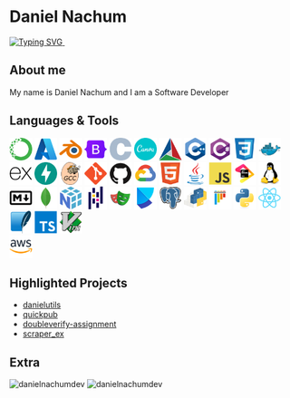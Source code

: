 <!-- markdownlint-disable MD033 MD041-->

<div >
<h1>
Daniel Nachum
</h1>
<div >
<a href="https://git.io/typing-svg" >
<img src="https://readme-typing-svg.herokuapp.com?font=Fira+Code&size=20&color=36BCF7FF&pause=250&width=800&height=75&lines=Software%20Developer;Musician" alt="Typing SVG" />
</a>
<img src="https://github-readme-stats.vercel.app/api?username=danielnachumdev&show_icons=true&locale=en&theme=grovbox" alt="" />
</div>
<div >
<h2>
About me
</h2>
My name is Daniel Nachum and I am a Software Developer
</div>
<div >
<h2>
Languages & Tools
</h2>
<img src="https://raw.githubusercontent.com/devicons/devicon/master/icons/anaconda/anaconda-original.svg" width="40" height="40" alt="anaconda" />
<img src="https://raw.githubusercontent.com/devicons/devicon/master/icons/azure/azure-original.svg" width="40" height="40" alt="azure" />
<img src="https://raw.githubusercontent.com/devicons/devicon/master/icons/blender/blender-original.svg" width="40" height="40" alt="blender" />
<img src="https://raw.githubusercontent.com/devicons/devicon/master/icons/bootstrap/bootstrap-original.svg" width="40" height="40" alt="bootstrap" />
<img src="https://raw.githubusercontent.com/devicons/devicon/master/icons/c/c-original.svg" width="40" height="40" alt="c" />
<img src="https://raw.githubusercontent.com/devicons/devicon/master/icons/canva/canva-original.svg" width="40" height="40" alt="canva" />
<img src="https://raw.githubusercontent.com/devicons/devicon/master/icons/cmake/cmake-original.svg" width="40" height="40" alt="cmake" />
<img src="https://raw.githubusercontent.com/devicons/devicon/master/icons/cplusplus/cplusplus-original.svg" width="40" height="40" alt="cplusplus" />
<img src="https://raw.githubusercontent.com/devicons/devicon/master/icons/csharp/csharp-original.svg" width="40" height="40" alt="csharp" />
<img src="https://raw.githubusercontent.com/devicons/devicon/master/icons/css3/css3-original.svg" width="40" height="40" alt="css3" />
<img src="https://raw.githubusercontent.com/devicons/devicon/master/icons/docker/docker-original.svg" width="40" height="40" alt="docker" />
<img src="https://raw.githubusercontent.com/devicons/devicon/master/icons/express/express-original.svg" width="40" height="40" alt="express" />
<img src="https://raw.githubusercontent.com/devicons/devicon/master/icons/fastapi/fastapi-original.svg" width="40" height="40" alt="fastapi" />
<img src="https://raw.githubusercontent.com/devicons/devicon/master/icons/gcc/gcc-original.svg" width="40" height="40" alt="gcc" />
<img src="https://raw.githubusercontent.com/devicons/devicon/master/icons/git/git-original.svg" width="40" height="40" alt="git" />
<img src="https://raw.githubusercontent.com/devicons/devicon/master/icons/github/github-original.svg" width="40" height="40" alt="github" />
<img src="https://raw.githubusercontent.com/devicons/devicon/master/icons/googlecloud/googlecloud-original.svg" width="40" height="40" alt="googlecloud" />
<img src="https://raw.githubusercontent.com/devicons/devicon/master/icons/html5/html5-original.svg" width="40" height="40" alt="html5" />
<img src="https://raw.githubusercontent.com/devicons/devicon/master/icons/java/java-original.svg" width="40" height="40" alt="java" />
<img src="https://raw.githubusercontent.com/devicons/devicon/master/icons/javascript/javascript-original.svg" width="40" height="40" alt="javascript" />
<img src="https://raw.githubusercontent.com/devicons/devicon/master/icons/jetbrains/jetbrains-original.svg" width="40" height="40" alt="jetbrains" />
<img src="https://raw.githubusercontent.com/devicons/devicon/master/icons/linux/linux-original.svg" width="40" height="40" alt="linux" />
<img src="https://raw.githubusercontent.com/devicons/devicon/master/icons/markdown/markdown-original.svg" width="40" height="40" alt="markdown" />
<img src="https://raw.githubusercontent.com/devicons/devicon/master/icons/mongodb/mongodb-original.svg" width="40" height="40" alt="mongodb" />
<img src="https://raw.githubusercontent.com/devicons/devicon/master/icons/numpy/numpy-original.svg" width="40" height="40" alt="numpy" />
<img src="https://raw.githubusercontent.com/devicons/devicon/master/icons/pandas/pandas-original.svg" width="40" height="40" alt="pandas" />
<img src="https://raw.githubusercontent.com/devicons/devicon/master/icons/playwright/playwright-original.svg" width="40" height="40" alt="playwright" />
<img src="https://raw.githubusercontent.com/devicons/devicon/master/icons/poetry/poetry-original.svg" width="40" height="40" alt="poetry" />
<img src="https://raw.githubusercontent.com/devicons/devicon/master/icons/postgresql/postgresql-original.svg" width="40" height="40" alt="postgresql" />
<img src="https://raw.githubusercontent.com/devicons/devicon/master/icons/pypi/pypi-original.svg" width="40" height="40" alt="pypi" />
<img src="https://raw.githubusercontent.com/devicons/devicon/master/icons/pytest/pytest-original.svg" width="40" height="40" alt="pytest" />
<img src="https://raw.githubusercontent.com/devicons/devicon/master/icons/python/python-original.svg" width="40" height="40" alt="python" />
<img src="https://raw.githubusercontent.com/devicons/devicon/master/icons/react/react-original.svg" width="40" height="40" alt="react" />
<img src="https://raw.githubusercontent.com/devicons/devicon/master/icons/sqlite/sqlite-original.svg" width="40" height="40" alt="sqlite" />
<img src="https://raw.githubusercontent.com/devicons/devicon/master/icons/typescript/typescript-original.svg" width="40" height="40" alt="typescript" />
<img src="https://raw.githubusercontent.com/devicons/devicon/master/icons/vim/vim-original.svg" width="40" height="40" alt="vim" />
</div>
<img src="https://raw.githubusercontent.com/devicons/devicon/master/icons/amazonwebservices/amazonwebservices-original-wordmark.svg" width="40" height="40" alt="aws" />
<div >
<h2>
Highlighted Projects
</h2>
<ul>
<li>
	<a href="https://www.github.com/danielnachumdev/danielutils" >
danielutils
</a>

</li>
<li>
	<a href="https://www.github.com/danielnachumdev/quickpub" >
quickpub
</a>

</li>
<li>
	<a href="https://www.github.com/danielnachumdev/doubleverify-assignment" >
doubleverify-assignment
</a>

</li>
<li>
	<a href="https://www.github.com/danielnachumdev/scraper_ex" >
scraper_ex
</a>

</li>
</ul>
</div>
<div >
<h2>
Extra
</h2>
<img src="https://github-readme-stats.vercel.app/api/top-langs?username=danielnachumdev&show_icons=true&locale=en&layout=compact&theme=grovbox" alt="danielnachumdev" />
<img src="https://github-readme-streak-stats.herokuapp.com/?user=danielnachumdev&theme=grovbox" alt="danielnachumdev" />
</div>
</div>
